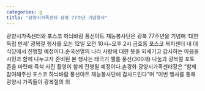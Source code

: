 ```yaml
---
categories: g
title: "광양시가족센터 광복 77주년 기념행사"
---
```

광양시가족센터와 포스코 하늬바람 풍선아트 재능봉사단은 광복 77주년을 기념해 ‘대한독립 만세’ 광복절 행사를 오는 12일 오전 10시~오후 2시 금호동 포스코 복지센터 내 대식당에서 진행할 예정이다.순국선열의 나라 사랑에 대한 뜻을 되새기고 감사하는 마음을 시민과 함께 나누고자 준비된 본 행사는 태극기 헬륨 풍선(300개) 나눔과 광복절 포토존을 마련해 즉석 사진 촬영이 함께 진행될 예정이다.손경화 광양시가족센터장은 “함께 참여해주신 포스코 하늬바람 풍선아트 재능봉사단에 감사드린다”며 “이번 행사를 통해 광양시 가족들이 광복절의 의